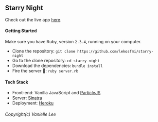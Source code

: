 ## Starry Night

Check out the live app [here](http://starry-night.lekosfmi.com/).

#### Getting Started
Make sure you have Ruby, version `2.3.4`, running on your computer.
- Clone the repository: `git clone https://github.com/lekosfmi/starry-night`
- Go to the clone repository: `cd starry-night`
- Download the dependencies: `bundle install`
- Fire the server 🚀: `ruby server.rb` 

#### Tech Stack
- Front-end: Vanilla JavaScript and [ParticleJS](https://github.com/VincentGarreau/particles.js/)
- Server: [Sinatra](http://www.sinatrarb.com/)
- Deployment: [Heroku](https://dashboard.heroku.com/)

###### Copyright(c) Vanielle Lee
